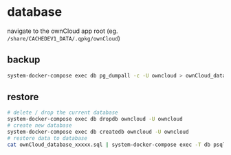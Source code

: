# database

navigate to the ownCloud app root (eg. `/share/CACHEDEV1_DATA/.qpkg/ownCloud`)

## backup

```bash
system-docker-compose exec db pg_dumpall -c -U owncloud > ownCloud_database_$(date +%Y-%m-%d_%H_%M_%S).sql
```

## restore

```bash
# delete / drop the current database
system-docker-compose exec db dropdb owncloud -U owncloud
# create new database
system-docker-compose exec db createdb owncloud -U owncloud
# restore data to database
cat ownCloud_database_xxxxx.sql | system-docker-compose exec -T db psql -U owncloud -d owncloud
```
